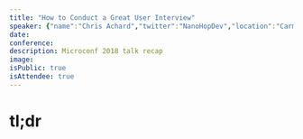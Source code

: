 ```yaml
---
title: "How to Conduct a Great User Interview"
speaker: {"name":"Chris Achard","twitter":"NanoHopDev","location":"Carmel, IN","description":"Software developer. CEO/Founder of NanoHop","verified":false,"image":"https://pbs.twimg.com/profile_images/976108400428789761/Vt54tYdw.jpg","website":"http://nanohop.com"}
date:
conference:
description: Microconf 2018 talk recap
image:
isPublic: true
isAttendee: true
---
```


# tl;dr
